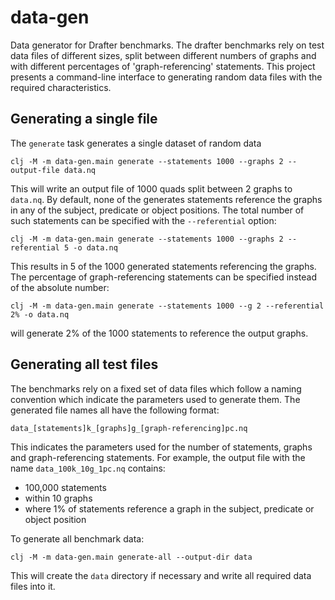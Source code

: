 # data-gen

Data generator for Drafter benchmarks. The drafter benchmarks rely on test data files of different sizes, split between 
different numbers of graphs and with different percentages of 'graph-referencing' statements. This project presents
a command-line interface to generating random data files with the required characteristics.

## Generating a single file

The `generate` task generates a single dataset of random data

    clj -M -m data-gen.main generate --statements 1000 --graphs 2 --output-file data.nq
    
This will write an output file of 1000 quads split between 2 graphs to `data.nq`. By default, none of the generates
statements reference the graphs in any of the subject, predicate or object positions. The total number of such statements
can be specified with the `--referential` option:

    clj -M -m data-gen.main generate --statements 1000 --graphs 2 --referential 5 -o data.nq
    
This results in 5 of the 1000 generated statements referencing the graphs. The percentage of graph-referencing statements
can be specified instead of the absolute number:

    clj -M -m data-gen.main generate --statements 1000 --g 2 --referential 2% -o data.nq
    
will generate 2% of the 1000 statements to reference the output graphs.

## Generating all test files

The benchmarks rely on a fixed set of data files which follow a naming convention which indicate the parameters used
to generate them. The generated file names all have the following format:

    data_[statements]k_[graphs]g_[graph-referencing]pc.nq
    
This indicates the parameters used for the number of statements, graphs and graph-referencing statements. For example,
the output file with the name `data_100k_10g_1pc.nq` contains:

* 100,000 statements
* within 10 graphs
* where 1% of statements reference a graph in the subject, predicate or object position

To generate all benchmark data: 

    clj -M -m data-gen.main generate-all --output-dir data
    
This will create the `data` directory if necessary and write all required data files into it.
    

